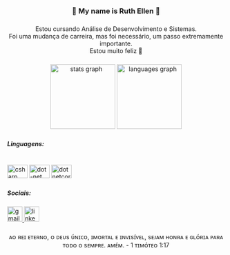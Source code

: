 <h3 align="center">🤍 My name is Ruth Ellen 🍓</h3>

###

<p align="center">Estou cursando Análise de Desenvolvimento e Sistemas.<br>Foi uma mudança de carreira, mas foi necessário, um passo extremamente importante. <br>Estou muito feliz 🥰</p>

###

<div align="center">
  <img src="https://github-readme-stats.vercel.app/api?hide_title=false&hide_rank=false&show_icons=true&include_all_commits=true&count_private=true&disable_animations=false&theme=dracula&locale=en&hide_border=false&username=SrtaKennedy" height="150" alt="stats graph"  />
  <img src="https://github-readme-stats.vercel.app/api/top-langs?locale=en&hide_title=false&layout=compact&card_width=320&langs_count=5&theme=dracula&hide_border=false&username=SrtaKennedy" height="150" alt="languages graph"  />
</div>

###

<h5 align="left">Linguagens:</h5>

###

<br clear="both">

<div align="left">
  <img src="https://cdn.jsdelivr.net/gh/devicons/devicon/icons/csharp/csharp-original.svg" height="31" width="47" alt="csharp logo"  />
  <img src="https://cdn.jsdelivr.net/gh/devicons/devicon/icons/dot-net/dot-net-original.svg" height="31" width="47" alt="dot-net logo"  />
  <img src="https://cdn.jsdelivr.net/gh/devicons/devicon/icons/dotnetcore/dotnetcore-original.svg" height="31" width="47" alt="dotnetcore logo"  />
</div>

###

<h5 align="left">Sociais:</h5>

###

<div align="left">
  <a href="https://mail.google.com/mail/u/2/#inbox" target="_blank">
    <img src="https://img.shields.io/static/v1?message=Gmail&logo=gmail&label=&color=d60011&logoColor=white&labelColor=&style=flat" height="35" alt="gmail logo"  />
  </a>
  <a href="https://www.linkedin.com/in/ruth-ellen-9b0572221/" target="_blank">
    <img src="https://img.shields.io/static/v1?message=LinkedIn&logo=linkedin&label=&color=007dd6&logoColor=white&labelColor=&style=flat" height="35" alt="linkedin logo"  />
  </a>
</div>

###

<p align="center">ᴀᴏ ʀᴇɪ ᴇᴛᴇʀɴᴏ, ᴏ ᴅᴇᴜs ᴜ́ɴɪᴄᴏ, ɪᴍᴏʀᴛᴀʟ ᴇ ɪɴᴠɪsɪ́ᴠᴇʟ, sᴇᴊᴀᴍ ʜᴏɴʀᴀ ᴇ ɢʟᴏ́ʀɪᴀ ᴘᴀʀᴀ ᴛᴏᴅᴏ ᴏ sᴇᴍᴘʀᴇ. ᴀᴍᴇ́ᴍ. - 1 ᴛɪᴍᴏ́ᴛᴇᴏ 1:17</p>

###
